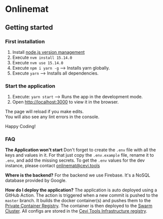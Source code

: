 # Onlinemat

## Getting started

### First installation

1. Install [node.js version management](https://github.com/coreybutler/nvm-windows)
2. Execute `nvm install 15.14.0`
3. Execute `nvm use 15.14.0`
4. Execute `npm i yarn -g` --> Installs yarn globally.
5. Execute `yarn` --> Installs all dependencies.

### Start the application

1. Execute: `yarn start` --> Runs the app in the development mode.
2. Open [http://localhost:3000](http://localhost:3000) to view it in the browser.

The page will reload if you make edits.  
You will also see any lint errors in the console.

Happy Coding!

### FAQ

**The Application won't start**
Don't forget to create the `.env` file with all the keys and values in it.
For that just copy the `.env.example` file, rename it to `.env`, and add the missing secrets.
To get the `.env` values for the dev instance, please contact onlinemat@cevi.tools

**Where is the backend?**
For the backend we use Firebase. It's a NoSQL database provided by Google.

**How do I deploy the application?**
The application is auto deployed using a GitHub Action.
The action is triggered when a new commit is pushed to the `master` branch. It builds the docker container(s) and pushes
them to the [Private Container Registry](registry.cevi.tools). The container is then deployed to
the [Swarm Cluster](swarm.cevi.tools). All configs are stored in
the [Cevi Tools Infrastructure registry](https://github.com/cevi/cevi-tools-infrastructure).
